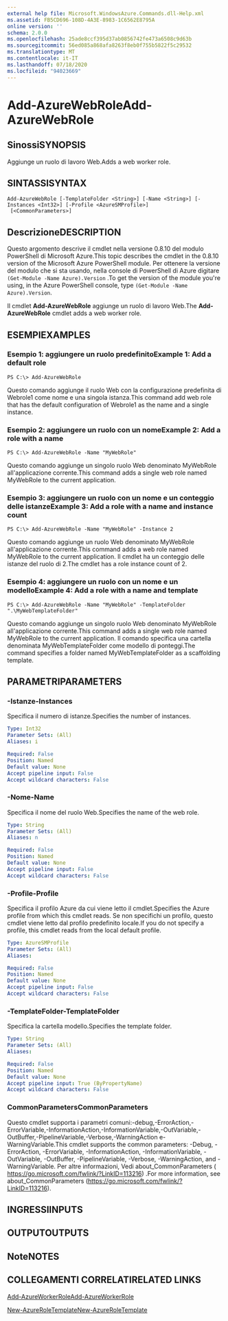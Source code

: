 ```yaml
---
external help file: Microsoft.WindowsAzure.Commands.dll-Help.xml
ms.assetid: FB5CD696-108D-4A3E-8983-1C6562E8795A
online version: ''
schema: 2.0.0
ms.openlocfilehash: 25ade8ccf395d37ab0856742fe473a6508c9d63b
ms.sourcegitcommit: 56ed085a868afa8263f8eb0f755b5822f5c29532
ms.translationtype: MT
ms.contentlocale: it-IT
ms.lasthandoff: 07/18/2020
ms.locfileid: "94023669"
---
```

# <span data-ttu-id="c817d-101">Add-AzureWebRole</span><span class="sxs-lookup"><span data-stu-id="c817d-101">Add-AzureWebRole</span></span>

## <span data-ttu-id="c817d-102">Sinossi</span><span class="sxs-lookup"><span data-stu-id="c817d-102">SYNOPSIS</span></span>
<span data-ttu-id="c817d-103">Aggiunge un ruolo di lavoro Web.</span><span class="sxs-lookup"><span data-stu-id="c817d-103">Adds a web worker role.</span></span>

## <span data-ttu-id="c817d-104">SINTASSI</span><span class="sxs-lookup"><span data-stu-id="c817d-104">SYNTAX</span></span>

```
Add-AzureWebRole [-TemplateFolder <String>] [-Name <String>] [-Instances <Int32>] [-Profile <AzureSMProfile>]
 [<CommonParameters>]
```

## <span data-ttu-id="c817d-105">Descrizione</span><span class="sxs-lookup"><span data-stu-id="c817d-105">DESCRIPTION</span></span>
<span data-ttu-id="c817d-106">Questo argomento descrive il cmdlet nella versione 0.8.10 del modulo PowerShell di Microsoft Azure.</span><span class="sxs-lookup"><span data-stu-id="c817d-106">This topic describes the cmdlet in the 0.8.10 version of the Microsoft Azure PowerShell module.</span></span>
<span data-ttu-id="c817d-107">Per ottenere la versione del modulo che si sta usando, nella console di PowerShell di Azure digitare `(Get-Module -Name Azure).Version` .</span><span class="sxs-lookup"><span data-stu-id="c817d-107">To get the version of the module you're using, in the Azure PowerShell console, type `(Get-Module -Name Azure).Version`.</span></span>

<span data-ttu-id="c817d-108">Il cmdlet **Add-AzureWebRole** aggiunge un ruolo di lavoro Web.</span><span class="sxs-lookup"><span data-stu-id="c817d-108">The **Add-AzureWebRole** cmdlet adds a web worker role.</span></span>

## <span data-ttu-id="c817d-109">ESEMPI</span><span class="sxs-lookup"><span data-stu-id="c817d-109">EXAMPLES</span></span>

### <span data-ttu-id="c817d-110">Esempio 1: aggiungere un ruolo predefinito</span><span class="sxs-lookup"><span data-stu-id="c817d-110">Example 1: Add a default role</span></span>
```
PS C:\> Add-AzureWebRole
```

<span data-ttu-id="c817d-111">Questo comando aggiunge il ruolo Web con la configurazione predefinita di Webrole1 come nome e una singola istanza.</span><span class="sxs-lookup"><span data-stu-id="c817d-111">This command add web role that has the default configuration of Webrole1 as the name and a single instance.</span></span>

### <span data-ttu-id="c817d-112">Esempio 2: aggiungere un ruolo con un nome</span><span class="sxs-lookup"><span data-stu-id="c817d-112">Example 2: Add a role with a name</span></span>
```
PS C:\> Add-AzureWebRole -Name "MyWebRole"
```

<span data-ttu-id="c817d-113">Questo comando aggiunge un singolo ruolo Web denominato MyWebRole all'applicazione corrente.</span><span class="sxs-lookup"><span data-stu-id="c817d-113">This command adds a single web role named MyWebRole to the current application.</span></span>

### <span data-ttu-id="c817d-114">Esempio 3: aggiungere un ruolo con un nome e un conteggio delle istanze</span><span class="sxs-lookup"><span data-stu-id="c817d-114">Example 3: Add a role with a name and instance count</span></span>
```
PS C:\> Add-AzureWebRole -Name "MyWebRole" -Instance 2
```

<span data-ttu-id="c817d-115">Questo comando aggiunge un ruolo Web denominato MyWebRole all'applicazione corrente.</span><span class="sxs-lookup"><span data-stu-id="c817d-115">This command adds a web role named MyWebRole to the current application.</span></span>
<span data-ttu-id="c817d-116">Il cmdlet ha un conteggio delle istanze del ruolo di 2.</span><span class="sxs-lookup"><span data-stu-id="c817d-116">The cmdlet has a role instance count of 2.</span></span>

### <span data-ttu-id="c817d-117">Esempio 4: aggiungere un ruolo con un nome e un modello</span><span class="sxs-lookup"><span data-stu-id="c817d-117">Example 4: Add a role with a name and template</span></span>
```
PS C:\> Add-AzureWebRole -Name "MyWebRole" -TemplateFolder ".\MyWebTemplateFolder"
```

<span data-ttu-id="c817d-118">Questo comando aggiunge un singolo ruolo Web denominato MyWebRole all'applicazione corrente.</span><span class="sxs-lookup"><span data-stu-id="c817d-118">This command adds a single web role named MyWebRole to the current application.</span></span>
<span data-ttu-id="c817d-119">Il comando specifica una cartella denominata MyWebTemplateFolder come modello di ponteggi.</span><span class="sxs-lookup"><span data-stu-id="c817d-119">The command specifies a folder named MyWebTemplateFolder as a scaffolding template.</span></span>

## <span data-ttu-id="c817d-120">PARAMETRI</span><span class="sxs-lookup"><span data-stu-id="c817d-120">PARAMETERS</span></span>

### <span data-ttu-id="c817d-121">-Istanze</span><span class="sxs-lookup"><span data-stu-id="c817d-121">-Instances</span></span>
<span data-ttu-id="c817d-122">Specifica il numero di istanze.</span><span class="sxs-lookup"><span data-stu-id="c817d-122">Specifies the number of instances.</span></span>

```yaml
Type: Int32
Parameter Sets: (All)
Aliases: i

Required: False
Position: Named
Default value: None
Accept pipeline input: False
Accept wildcard characters: False
```

### <span data-ttu-id="c817d-123">-Nome</span><span class="sxs-lookup"><span data-stu-id="c817d-123">-Name</span></span>
<span data-ttu-id="c817d-124">Specifica il nome del ruolo Web.</span><span class="sxs-lookup"><span data-stu-id="c817d-124">Specifies the name of the web role.</span></span>

```yaml
Type: String
Parameter Sets: (All)
Aliases: n

Required: False
Position: Named
Default value: None
Accept pipeline input: False
Accept wildcard characters: False
```

### <span data-ttu-id="c817d-125">-Profile</span><span class="sxs-lookup"><span data-stu-id="c817d-125">-Profile</span></span>
<span data-ttu-id="c817d-126">Specifica il profilo Azure da cui viene letto il cmdlet.</span><span class="sxs-lookup"><span data-stu-id="c817d-126">Specifies the Azure profile from which this cmdlet reads.</span></span>
<span data-ttu-id="c817d-127">Se non specifichi un profilo, questo cmdlet viene letto dal profilo predefinito locale.</span><span class="sxs-lookup"><span data-stu-id="c817d-127">If you do not specify a profile, this cmdlet reads from the local default profile.</span></span>

```yaml
Type: AzureSMProfile
Parameter Sets: (All)
Aliases: 

Required: False
Position: Named
Default value: None
Accept pipeline input: False
Accept wildcard characters: False
```

### <span data-ttu-id="c817d-128">-TemplateFolder</span><span class="sxs-lookup"><span data-stu-id="c817d-128">-TemplateFolder</span></span>
<span data-ttu-id="c817d-129">Specifica la cartella modello.</span><span class="sxs-lookup"><span data-stu-id="c817d-129">Specifies the template folder.</span></span>

```yaml
Type: String
Parameter Sets: (All)
Aliases: 

Required: False
Position: Named
Default value: None
Accept pipeline input: True (ByPropertyName)
Accept wildcard characters: False
```

### <span data-ttu-id="c817d-130">CommonParameters</span><span class="sxs-lookup"><span data-stu-id="c817d-130">CommonParameters</span></span>
<span data-ttu-id="c817d-131">Questo cmdlet supporta i parametri comuni:-debug,-ErrorAction,-ErrorVariable,-InformationAction,-InformationVariable,-OutVariable,-OutBuffer,-PipelineVariable,-Verbose,-WarningAction e-WarningVariable.</span><span class="sxs-lookup"><span data-stu-id="c817d-131">This cmdlet supports the common parameters: -Debug, -ErrorAction, -ErrorVariable, -InformationAction, -InformationVariable, -OutVariable, -OutBuffer, -PipelineVariable, -Verbose, -WarningAction, and -WarningVariable.</span></span> <span data-ttu-id="c817d-132">Per altre informazioni, Vedi about_CommonParameters ( https://go.microsoft.com/fwlink/?LinkID=113216) .</span><span class="sxs-lookup"><span data-stu-id="c817d-132">For more information, see about_CommonParameters (https://go.microsoft.com/fwlink/?LinkID=113216).</span></span>

## <span data-ttu-id="c817d-133">INGRESSI</span><span class="sxs-lookup"><span data-stu-id="c817d-133">INPUTS</span></span>

## <span data-ttu-id="c817d-134">OUTPUT</span><span class="sxs-lookup"><span data-stu-id="c817d-134">OUTPUTS</span></span>

## <span data-ttu-id="c817d-135">Note</span><span class="sxs-lookup"><span data-stu-id="c817d-135">NOTES</span></span>

## <span data-ttu-id="c817d-136">COLLEGAMENTI CORRELATI</span><span class="sxs-lookup"><span data-stu-id="c817d-136">RELATED LINKS</span></span>

[<span data-ttu-id="c817d-137">Add-AzureWorkerRole</span><span class="sxs-lookup"><span data-stu-id="c817d-137">Add-AzureWorkerRole</span></span>](./Add-AzureWorkerRole.md)

[<span data-ttu-id="c817d-138">New-AzureRoleTemplate</span><span class="sxs-lookup"><span data-stu-id="c817d-138">New-AzureRoleTemplate</span></span>](./New-AzureRoleTemplate.md)


